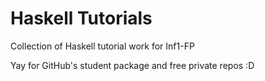 Haskell Tutorials
=================

Collection of Haskell tutorial work for Inf1-FP

Yay for GitHub's student package and free private repos :D
